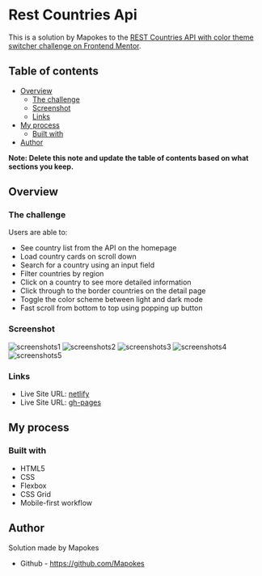 # Rest Countries Api

This is a solution by Mapokes to the [REST Countries API with color theme switcher challenge on Frontend Mentor](https://www.frontendmentor.io/challenges/rest-countries-api-with-color-theme-switcher-5cacc469fec04111f7b848ca).

## Table of contents

- [Overview](#overview)
  - [The challenge](#the-challenge)
  - [Screenshot](#screenshot)
  - [Links](#links)
- [My process](#my-process)
  - [Built with](#built-with)
- [Author](#author)

**Note: Delete this note and update the table of contents based on what sections you keep.**

## Overview

### The challenge

Users are able to:

- See country list from the API on the homepage
- Load country cards on scroll down
- Search for a country using an input field
- Filter countries by region
- Click on a country to see more detailed information
- Click through to the border countries on the detail page
- Toggle the color scheme between light and dark mode
- Fast scroll from bottom to top using popping up button

### Screenshot

![screenshots1](https://i.postimg.cc/JmdHF5tV/1.png)
![screenshots2](https://i.postimg.cc/bJZyz2y0/2.png)
![screenshots3](https://i.postimg.cc/ZqKYMMXM/3.png)
![screenshots4](https://i.postimg.cc/CKPMT4gL/4.png)
![screenshots5](https://i.postimg.cc/jShdvb3f/5.png)

### Links

- Live Site URL: [netlify]()
- Live Site URL: [gh-pages]()

## My process

### Built with

- HTML5
- CSS
- Flexbox
- CSS Grid
- Mobile-first workflow

## Author

Solution made by Mapokes

- Github - https://github.com/Mapokes
